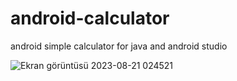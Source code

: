 # android-calculator
android simple calculator for java and android studio

![Ekran görüntüsü 2023-08-21 024521](https://github.com/ardakuvanc3/android-calculator/assets/122490388/025f551d-6e14-4be3-a6be-682654cfb738)
